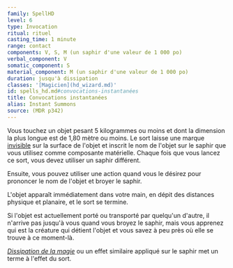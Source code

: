 ```yaml
---
family: SpellHD
level: 6
type: Invocation
ritual: rituel
casting_time: 1 minute
range: contact
components: V, S, M (un saphir d'une valeur de 1 000 po)
verbal_component: V
somatic_component: S
material_component: M (un saphir d'une valeur de 1 000 po)
duration: jusqu'à dissipation
classes: '[Magicien](hd_wizard.md)'
id: spells_hd.md#convocations-instantanées
title: Convocations instantanées
alias: Instant Summons
source: (MDR p342)
---
```


Vous touchez un objet pesant 5 kilogrammes ou moins et dont la dimension la plus longue est de 1,80 mètre ou moins. Le sort laisse une marque [invisible](hd_conditions_invisible.md) sur la surface de l'objet et inscrit le nom de l'objet sur le saphir que vous utilisez comme composante matérielle. Chaque fois que vous lancez ce sort, vous devez utiliser un saphir différent.

Ensuite, vous pouvez utiliser une action quand vous le désirez pour prononcer le nom de l'objet et broyer le saphir.

L'objet apparaît immédiatement dans votre main, en dépit des distances physique et planaire, et le sort se termine.

Si l'objet est actuellement porté ou transporté par quelqu'un d'autre, il n'arrive pas jusqu'à vous quand vous broyez le saphir, mais vous apprenez qui est la créature qui détient l'objet et vous savez à peu près où elle se trouve à ce moment-là.

_[Dissipation de la magie](hd_spells_dissipation_de_la_magie.md)_ ou un effet similaire appliqué sur le saphir met un terme à l'effet du sort.

